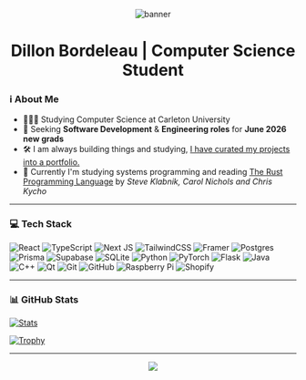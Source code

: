 <!-- Header Banner -->
<p align="center">
  <img src="https://capsule-render.vercel.app/api?type=waving&color=16a34a&height=200&section=header&text=Hey%20👋%20I'm%20Dillon!&fontSize=35&fontColor=ffffff&animation=fadeIn" alt="banner" />
</p>


<h1 align="center">Dillon Bordeleau | Computer Science Student</h1>

### ℹ️ About Me

- 👨🏼‍🎓 Studying Computer Science at Carleton University<br/>
- 💼 Seeking **Software Development** & **Engineering roles** for **June 2026 new grads**
- 🛠️ I am always building things and studying, [I have curated my projects into a portfolio.](https://www.dillonbordeleau.dev/)<br/>
- 💭 Currently I'm studying systems programming and reading [The Rust Programming Language](https://doc.rust-lang.org/book/) by _Steve Klabnik, Carol Nichols and Chris Kycho_<br/>

---

### 💻 Tech Stack

<!-- Badges from https://github.com/Ileriayo/markdown-badges -->
<!-- Badges from https://github.com/Ileriayo/markdown-badges -->
![React](https://img.shields.io/badge/react-%2320232a.svg?style=for-the-badge&logo=react&logoColor=%2361DAFB)
![TypeScript](https://img.shields.io/badge/typescript-%23007ACC.svg?style=for-the-badge&logo=typescript&logoColor=white)
![Next JS](https://img.shields.io/badge/Next-black?style=for-the-badge&logo=next.js&logoColor=white)
![TailwindCSS](https://img.shields.io/badge/tailwindcss-%2338B2AC.svg?style=for-the-badge&logo=tailwind-css&logoColor=white)
![Framer](https://img.shields.io/badge/Framer-black?style=for-the-badge&logo=framer&logoColor=blue)
![Postgres](https://img.shields.io/badge/postgres-%23316192.svg?style=for-the-badge&logo=postgresql&logoColor=white) 
![Prisma](https://img.shields.io/badge/Prisma-3982CE?style=for-the-badge&logo=Prisma&logoColor=white)
![Supabase](https://img.shields.io/badge/Supabase-3ECF8E?style=for-the-badge&logo=supabase&logoColor=white)
![SQLite](https://img.shields.io/badge/sqlite-%2307405e.svg?style=for-the-badge&logo=sqlite&logoColor=white)
![Python](https://img.shields.io/badge/python-3670A0?style=for-the-badge&logo=python&logoColor=ffdd54)
![PyTorch](https://img.shields.io/badge/PyTorch-%23EE4C2C.svg?style=for-the-badge&logo=PyTorch&logoColor=white)
![Flask](https://img.shields.io/badge/flask-%23000.svg?style=for-the-badge&logo=flask&logoColor=white)
![Java](https://img.shields.io/badge/java-%23ED8B00.svg?style=for-the-badge&logo=openjdk&logoColor=white)
![C++](https://img.shields.io/badge/c++-%2300599C.svg?style=for-the-badge&logo=c%2B%2B&logoColor=white)
![Qt](https://img.shields.io/badge/Qt-%23217346.svg?style=for-the-badge&logo=Qt&logoColor=white)
![Git](https://img.shields.io/badge/git-%23F05033.svg?style=for-the-badge&logo=git&logoColor=white)
![GitHub](https://img.shields.io/badge/github-%23121011.svg?style=for-the-badge&logo=github&logoColor=white)
![Raspberry Pi](https://img.shields.io/badge/-Raspberry_Pi-C51A4A?style=for-the-badge&logo=Raspberry-Pi)
![Shopify](https://img.shields.io/badge/shopify-7AB55C.svg?style=for-the-badge&logo=shopify&logoColor=white)

---

### 📊 GitHub Stats

[![Stats](https://github-readme-stats.vercel.app/api?username=dbordeleau&hide=prs,contribs,issues&theme=chartreuse-dark)](https://github.com/anuraghazra/github-readme-stats)
  
[![Trophy](https://github-profile-trophy.vercel.app/?username=dbordeleau&theme=matrix&no-frame=true&title=Commit,Repositories,Followers,Experience)](https://github.com/ryo-ma/github-profile-trophy)

---

<!-- Footer Banner -->
<p align="center">
  <img src="https://capsule-render.vercel.app/api?type=waving&color=16a34a&height=150&section=footer"/>
</p>


